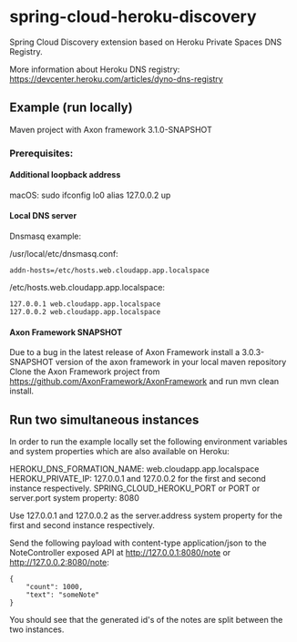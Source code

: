 # spring-cloud-heroku-discovery

Spring Cloud Discovery extension based on Heroku Private Spaces DNS Registry.

More information about Heroku DNS registry: https://devcenter.heroku.com/articles/dyno-dns-registry

## Example (run locally)
Maven project with Axon framework 3.1.0-SNAPSHOT

### Prerequisites:
#### Additional loopback address
macOS:
sudo ifconfig lo0 alias 127.0.0.2 up

#### Local DNS server
Dnsmasq example:

/usr/local/etc/dnsmasq.conf:
```
addn-hosts=/etc/hosts.web.cloudapp.app.localspace
```
/etc/hosts.web.cloudapp.app.localspace:
```
127.0.0.1 web.cloudapp.app.localspace
127.0.0.2 web.cloudapp.app.localspace
```

#### Axon Framework SNAPSHOT
Due to a bug in the latest release of Axon Framework install a 3.0.3-SNAPSHOT version of the axon framework in your local maven repository
Clone the Axon Framework project from https://github.com/AxonFramework/AxonFramework and run mvn clean install.

## Run two simultaneous instances 

In order to run the example locally set the following environment variables and system properties which are also available on Heroku:

HEROKU_DNS_FORMATION_NAME: web.cloudapp.app.localspace
HEROKU_PRIVATE_IP: 127.0.0.1 and 127.0.0.2 for the first and second instance respectively.
SPRING_CLOUD_HEROKU_PORT or PORT or server.port system property: 8080

Use 127.0.0.1 and 127.0.0.2 as the server.address system property for the first and second instance respectively.

Send the following payload with content-type application/json to the NoteController exposed API at http://127.0.0.1:8080/note or http://127.0.0.2:8080/note:
```
{
	"count": 1000,
	"text": "someNote"
}
```

You should see that the generated id's of the notes are split between the two instances.